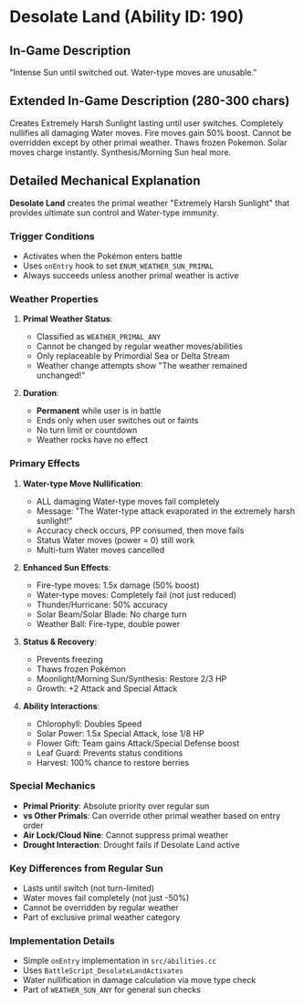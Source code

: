 # Desolate Land (Ability ID: 190)

## In-Game Description
"Intense Sun until switched out. Water-type moves are unusable."

## Extended In-Game Description (280-300 chars)
Creates Extremely Harsh Sunlight lasting until user switches. Completely nullifies all damaging Water moves. Fire moves gain 50% boost. Cannot be overridden except by other primal weather. Thaws frozen Pokemon. Solar moves charge instantly. Synthesis/Morning Sun heal more.

## Detailed Mechanical Explanation
**Desolate Land** creates the primal weather "Extremely Harsh Sunlight" that provides ultimate sun control and Water-type immunity.

### Trigger Conditions
- Activates when the Pokémon enters battle
- Uses `onEntry` hook to set `ENUM_WEATHER_SUN_PRIMAL`
- Always succeeds unless another primal weather is active

### Weather Properties
1. **Primal Weather Status**:
   - Classified as `WEATHER_PRIMAL_ANY`
   - Cannot be changed by regular weather moves/abilities
   - Only replaceable by Primordial Sea or Delta Stream
   - Weather change attempts show "The weather remained unchanged!"

2. **Duration**:
   - **Permanent** while user is in battle
   - Ends only when user switches out or faints
   - No turn limit or countdown
   - Weather rocks have no effect

### Primary Effects
1. **Water-type Move Nullification**:
   - ALL damaging Water-type moves fail completely
   - Message: "The Water-type attack evaporated in the extremely harsh sunlight!"
   - Accuracy check occurs, PP consumed, then move fails
   - Status Water moves (power = 0) still work
   - Multi-turn Water moves cancelled

2. **Enhanced Sun Effects**:
   - Fire-type moves: 1.5x damage (50% boost)
   - Water-type moves: Completely fail (not just reduced)
   - Thunder/Hurricane: 50% accuracy
   - Solar Beam/Solar Blade: No charge turn
   - Weather Ball: Fire-type, double power

3. **Status & Recovery**:
   - Prevents freezing
   - Thaws frozen Pokémon
   - Moonlight/Morning Sun/Synthesis: Restore 2/3 HP
   - Growth: +2 Attack and Special Attack

4. **Ability Interactions**:
   - Chlorophyll: Doubles Speed
   - Solar Power: 1.5x Special Attack, lose 1/8 HP
   - Flower Gift: Team gains Attack/Special Defense boost
   - Leaf Guard: Prevents status conditions
   - Harvest: 100% chance to restore berries

### Special Mechanics
- **Primal Priority**: Absolute priority over regular sun
- **vs Other Primals**: Can override other primal weather based on entry order
- **Air Lock/Cloud Nine**: Cannot suppress primal weather
- **Drought Interaction**: Drought fails if Desolate Land active

### Key Differences from Regular Sun
- Lasts until switch (not turn-limited)
- Water moves fail completely (not just -50%)
- Cannot be overridden by regular weather
- Part of exclusive primal weather category

### Implementation Details
- Simple `onEntry` implementation in `src/abilities.cc`
- Uses `BattleScript_DesolateLandActivates`
- Water nullification in damage calculation via move type check
- Part of `WEATHER_SUN_ANY` for general sun checks